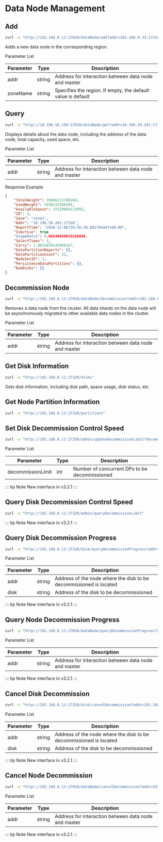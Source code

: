 # Data Node Management

## Add

``` bash
curl -v "http://192.168.0.11:17010/dataNode/add?addr=192.168.0.33:17310&zoneName=default"
```

Adds a new data node in the corresponding region.

Parameter List

| Parameter | Type   | Description                                                  |
|-----------|--------|--------------------------------------------------------------|
| addr      | string | Address for interaction between data node and master         |
| zoneName  | string | Specifies the region. If empty, the default value is default |

## Query

``` bash
curl -v "http://10.196.59.198:17010/dataNode/get?addr=10.196.59.201:17310"  | python -m json.tool
```

Displays details about the data node, including the address of the data node, total capacity, used space, etc.

Parameter List

| Parameter | Type   | Description                                          |
|-----------|--------|------------------------------------------------------|
| addr      | string | Address for interaction between data node and master |

Response Example

``` json
{
    "TotalWeight": 39666212700160,
    "UsedWeight": 2438143586304,
    "AvailableSpace": 37228069113856,
    "ID": 2,
    "Zone": "zone1",
    "Addr": "10.196.59.201:17310",
    "ReportTime": "2018-12-06T10:56:38.881784447+08:00",
    "IsActive": true
    "UsageRatio": 0.06146650815226848,
    "SelectTimes": 5,
    "Carry": 1.0655859145960367,
    "DataPartitionReports": {},
    "DataPartitionCount": 21,
    "NodeSetID": 3,
    "PersistenceDataPartitions": {},
    "BadDisks": {}
}
```

## Decommission Node

``` bash
curl -v "http://192.168.0.11:17010/dataNode/decommission?addr=192.168.0.33:17310"
```

Removes a data node from the cluster. All data shards on the data node will be asynchronously migrated to other available data nodes in the cluster.

Parameter List

| Parameter | Type   | Description                                          |
|-----------|--------|------------------------------------------------------|
| addr      | string | Address for interaction between data node and master |

## Get Disk Information

``` bash
curl -v "http://192.168.0.11:17320/disks"
```

Gets disk information, including disk path, space usage, disk status, etc.

## Get Node Partition Information

``` bash
curl -v "http://192.168.0.11:17320/partitions"
```

## Set Disk Decommission Control Speed

``` bash
curl -v "http://192.168.0.11:17320/admin/updateDecommissionLimit?decommissionLimit=10"
```

Parameter List

| Parameter         | Type | Description |
| ----------------- | ---- | ----------- |
| decommissionLimit | int  | Number of concurrent DPs to be decommissioned |

::: tip Note
New interface in v3.2.1
:::

## Query Disk Decommission Control Speed

``` bash
curl -v "http://192.168.0.11:17320/admin/queryDecommissionLimit"
```

::: tip Note
New interface in v3.2.1
:::

## Query Disk Decommission Progress

``` bash
curl -v "http://192.168.0.11:17320/disk/queryDecommissionProgress?addr=192.168.0.12:17310&disk=/home/service/var/data1"
```

Parameter List

| Parameter | Type   | Description |
| --------- | ------ | ----------- |
| addr      | string | Address of the node where the disk to be decommissioned is located |
| disk      | string | Address of the disk to be decommissioned |

::: tip Note
New interface in v3.2.1
:::

## Query Node Decommission Progress

``` bash
curl -v "http://192.168.0.11:17010/dataNode/queryDecommissionProgress?addr=192.168.0.33:17310"
```

Parameter List

| Parameter | Type   | Description |
| --------- | ------ | ----------- |
| addr      | string | Address for interaction between data node and master |

::: tip Note
New interface in v3.2.1
:::

## Cancel Disk Decommission

``` bash
curl -v "http://192.168.0.11:17320/disk/cancelDecommission?addr=192.168.0.12:17310&disk=/home/service/var/data1"
```

Parameter List

| Parameter | Type   | Description                                                        |
|-----------|--------|--------------------------------------------------------------------|
| addr      | string | Address of the node where the disk to be decommissioned is located |
| disk      | string | Address of the disk to be decommissioned                           |

::: tip Note
New interface in v3.2.1
:::

## Cancel Node Decommission

``` bash
curl -v "http://192.168.0.11:17010/dataNode/cancelDecommission?addr=192.168.0.33:17310"
```

Parameter List

| Parameter | Type   | Description                                          |
|-----------|--------|------------------------------------------------------|
| addr      | string | Address for interaction between data node and master |

::: tip Note
New interface in v3.2.1
:::